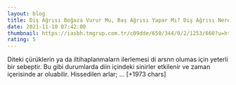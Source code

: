 ```yaml
--- 
layout: blog
title: Diş Ağrısı Boğaza Vurur Mu, Baş Ağrısı Yapar Mı? Diş Ağrısı Nerelere Vurur, Kulağa Vurur Mu?
date: 2021-11-10 07:42:00
thumbnail: https://iasbh.tmgrup.com.tr/c09dde/650/344/0/2/1253/660?u=https://isbh.tmgrup.com.tr/sbh/2020/02/07/dis-agrisi-nereye-vurur-basa-ve-goze-vurur-mu-s1-1581027431542.jpg
rating: 5
---
```

Diteki çürüklerin ya da iltihaplanmalarn ilerlemesi di arsnn olumas için yeterli bir sebeptir. Bu gibi durumlarda diin içindeki sinirler etkilenir ve zaman içerisinde ar oluabilir. Hissedilen arlar; … [+1973 chars]